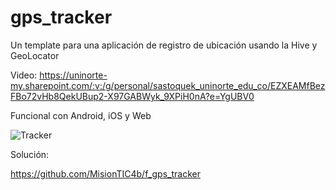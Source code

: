 # gps_tracker

Un template para una aplicación de registro de ubicación usando la Hive y GeoLocator

Video: https://uninorte-my.sharepoint.com/:v:/g/personal/sastoquek_uninorte_edu_co/EZXEAMfBezFBo72vHb8QekUBup2-X97GABWyk_9XPiH0nA?e=YgUBV0

Funcional con Android, iOS y Web

![Tracker](https://user-images.githubusercontent.com/25647254/192416251-fdae4ea5-3149-4c08-bd3b-b37e23c48f34.gif)

Solución:

https://github.com/MisionTIC4b/f_gps_tracker
